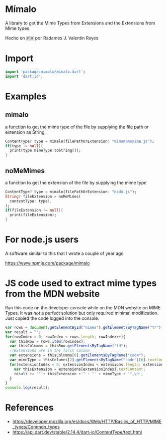 # Mímalo

A library to get the Mime Types from Extensions and the Extensions from Mime types

Hecho en 🇵🇷 por Radamés J. Valentín Reyes

# Import

~~~dart
import 'package:mimalo/mimalo.dart';
import 'dart:io';
~~~

# Examples

## mimalo

a function to get the mime type of the file by supplying the file path or extension as String

~~~dart
ContentType? type = mimalo(filePathOrExtension: "mimamamemima.js");
if(type != null){
  print(type.mimeType.toString());
}
~~~

## noMeMimes

a function to get the extension of the file by supplying the mime type

~~~dart
ContentType? type = mimalo(filePathOrExtension: "nada.js");
String? fileExtension = noMeMimes(
  contentType: type!,
);
if(fileExtension != null){
  print(fileExtension);
}
~~~

# For node.js users

A software similar to this that I wrote a couple of year ago

https://www.npmjs.com/package/mimalo

# JS code used to extract mime types from the MDN website

Ran this code on the developer console while on the MDN website on MIME Types. It was not a perfect solution but only required minimal modification. Just copied the code logged into the console.
~~~js
var rows = document.getElementById("mimes").getElementsByTagName("tr");
var result = "";
for(rowIndex = 0; rowIndex < rows.length; rowIndex++){
  var thisRow = rows.item(rowIndex);
  var thisColumns = thisRow.getElementsByTagName("td");
  //Extensions are in the first column
  var extensions = thisColumns[0].getElementsByTagName("code");
  var mimeType = thisColumns[2].getElementsByTagName("code")[0].textContent;
  for(extensionIndex = 0; extensionIndex < extensions.length; extensionIndex++){
    var thisExtension = extensions[extensionIndex].textContent;
    result += '"'+ thisExtension +'" : "' + mimeType + '",\n';
  }
}
console.log(result);
~~~
# References
- https://developer.mozilla.org/es/docs/Web/HTTP/Basics_of_HTTP/MIME_types/Common_types
- https://api.dart.dev/stable/2.14.4/dart-io/ContentType/text.html